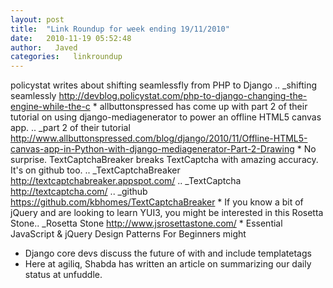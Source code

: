 ```yaml
---
layout: post
title:  "Link Roundup for week ending 19/11/2010"
date:   2010-11-19 05:52:48
author:   Javed
categories:   linkroundup
---
```

policystat writes about shifting seamlessfly from PHP to Django .. \_shifting seamlessly <http://devblog.policystat.com/php-to-django-changing-the-engine-while-the-c> \* allbuttonspressed has come up with part 2 of their tutorial on using django-mediagenerator to power an offline HTML5 canvas app. .. \_part 2 of their tutorial <http://www.allbuttonspressed.com/blog/django/2010/11/Offline-HTML5-canvas-app-in-Python-with-django-mediagenerator-Part-2-Drawing> \* No surprise. TextCaptchaBreaker breaks TextCaptcha with amazing accuracy. It\'s on github too. .. \_TextCaptchaBreaker <http://textcaptchabreaker.appspot.com/> .. \_TextCaptcha
<http://textcaptcha.com/> .. \_github <https://github.com/kbhomes/TextCaptchaBreaker> \* If you know a bit of jQuery and are looking to learn YUI3, you might be interested in this Rosetta Stone.. \_Rosetta Stone <http://www.jsrosettastone.com/> \* Essential JavaScript & jQuery Design Patterns For Beginners might
-   Django core devs discuss the future of with and include templatetags
-   Here at agiliq, Shabda has written an article on summarizing our
    daily status at unfuddle.
